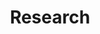 ---
title: Research
type: landing

sections:
  - block: markdown
    content:
      title: Research
    design:
      columns: '1'
  
  - block: markdown
    content:
      title: ''
      text: <div id="research-listings"></div>
    design:
      columns: '1'
---